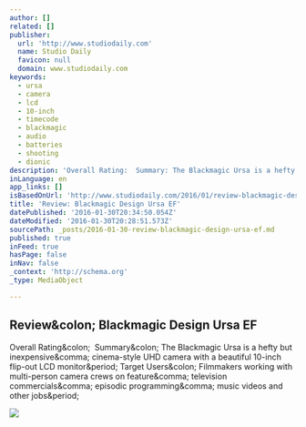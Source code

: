 ```yaml
---
author: []
related: []
publisher:
  url: 'http://www.studiodaily.com'
  name: Studio Daily
  favicon: null
  domain: www.studiodaily.com
keywords:
  - ursa
  - camera
  - lcd
  - 10-inch
  - timecode
  - blackmagic
  - audio
  - batteries
  - shooting
  - dionic
description: 'Overall Rating: ​​ Summary: The Blackmagic Ursa is a hefty but inexpensive, cinema-style UHD camera with a beautiful 10-inch flip-out LCD monitor. Target Users: Filmmakers working with multi-person camera crews on feature, television commercials, episodic programming, music videos and other jobs.'
inLanguage: en
app_links: []
isBasedOnUrl: 'http://www.studiodaily.com/2016/01/review-blackmagic-design-ursa-ef/'
title: 'Review: Blackmagic Design Ursa EF'
datePublished: '2016-01-30T20:34:50.054Z'
dateModified: '2016-01-30T20:28:51.573Z'
sourcePath: _posts/2016-01-30-review-blackmagic-design-ursa-ef.md
published: true
inFeed: true
hasPage: false
inNav: false
_context: 'http://schema.org'
_type: MediaObject

---
```

<article style=""><h1>Review&amp;colon; Blackmagic Design Ursa EF</h1><p>Overall Rating&amp;colon; ​​ Summary&amp;colon; The Blackmagic Ursa is a hefty but inexpensive&amp;comma; cinema-style UHD camera with a beautiful 10-inch flip-out LCD monitor&amp;period; Target Users&amp;colon; Filmmakers working with multi-person camera crews on feature&amp;comma; television commercials&amp;comma; episodic programming&amp;comma; music videos and other jobs&amp;period;</p><img src="http://cdn.studiodaily.com/wp-content/uploads/2016/01/ursa-main.jpg" /></article>